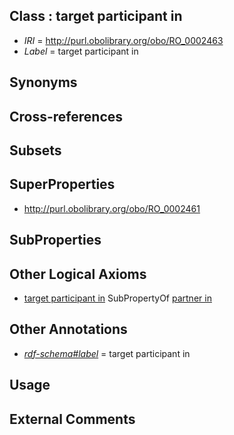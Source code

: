 
## Class : target participant in

 * *IRI* = http://purl.obolibrary.org/obo/RO_0002463
 * *Label* = target participant in

## Synonyms


## Cross-references


## Subsets


## SuperProperties

 * <http://purl.obolibrary.org/obo/RO_0002461>

## SubProperties


## Other Logical Axioms

 * [target participant in](../../RO/63/RO_0002463.md) SubPropertyOf [partner in](../../RO/61/RO_0002461.md)

## Other Annotations

 * *[rdf-schema#label](../../el/rdf-schema#label.md)* = target participant in

## Usage


## External Comments

